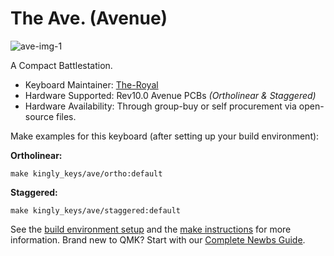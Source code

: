# The Ave. (Avenue)

![ave-img-1](https://i.imgur.com/l5ah6uM.png)

A Compact Battlestation.

- Keyboard Maintainer: [The-Royal](https://github.com/the-royal)
- Hardware Supported: Rev10.0 Avenue PCBs *(Ortholinear & Staggered)*
- Hardware Availability: Through group-buy or self procurement via open-source files. 

Make examples for this keyboard (after setting up your build environment):

**Ortholinear:**

    make kingly_keys/ave/ortho:default

**Staggered:**

    make kingly_keys/ave/staggered:default

See the [build environment setup](https://docs.qmk.fm/#/getting_started_build_tools) and the [make instructions](https://docs.qmk.fm/#/getting_started_make_guide) for more information. Brand new to QMK? Start with our [Complete Newbs Guide](https://docs.qmk.fm/#/newbs).

